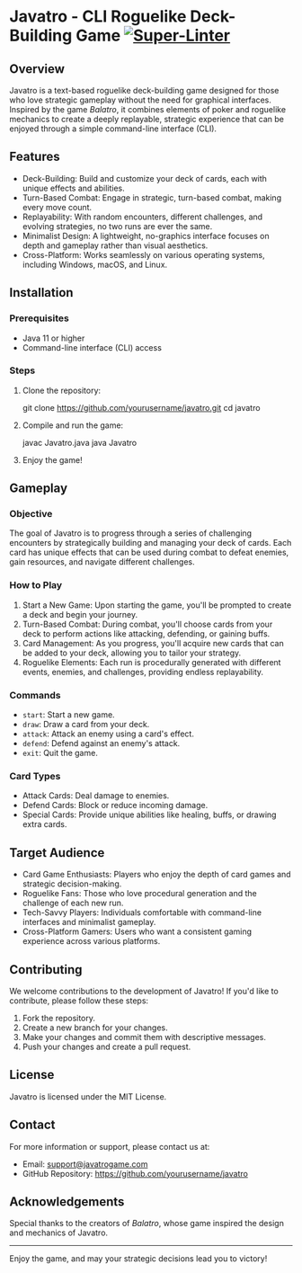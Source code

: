 # Javatro - CLI Roguelike Deck-Building Game [![Super-Linter](https://github.com/flyingapricot/tp/actions/workflows/linter.yml/badge.svg)](https://github.com/marketplace/actions/super-linter)
 
## Overview

Javatro is a text-based roguelike deck-building game designed for those who love strategic gameplay without the need for graphical interfaces. Inspired by the game *Balatro*, it combines elements of poker and roguelike mechanics to create a deeply replayable, strategic experience that can be enjoyed through a simple command-line interface (CLI).

## Features

- Deck-Building: Build and customize your deck of cards, each with unique effects and abilities.
- Turn-Based Combat: Engage in strategic, turn-based combat, making every move count.
- Replayability: With random encounters, different challenges, and evolving strategies, no two runs are ever the same.
- Minimalist Design: A lightweight, no-graphics interface focuses on depth and gameplay rather than visual aesthetics.
- Cross-Platform: Works seamlessly on various operating systems, including Windows, macOS, and Linux.

## Installation

### Prerequisites

- Java 11 or higher
- Command-line interface (CLI) access

### Steps

1. Clone the repository:

      git clone https://github.com/yourusername/javatro.git
   cd javatro
   

2. Compile and run the game:

      javac Javatro.java
   java Javatro
   

3. Enjoy the game!

## Gameplay

### Objective

The goal of Javatro is to progress through a series of challenging encounters by strategically building and managing your deck of cards. Each card has unique effects that can be used during combat to defeat enemies, gain resources, and navigate different challenges.

### How to Play

1. Start a New Game: Upon starting the game, you'll be prompted to create a deck and begin your journey.
2. Turn-Based Combat: During combat, you'll choose cards from your deck to perform actions like attacking, defending, or gaining buffs.
3. Card Management: As you progress, you'll acquire new cards that can be added to your deck, allowing you to tailor your strategy.
4. Roguelike Elements: Each run is procedurally generated with different events, enemies, and challenges, providing endless replayability.

### Commands

- `start`: Start a new game.
- `draw`: Draw a card from your deck.
- `attack`: Attack an enemy using a card's effect.
- `defend`: Defend against an enemy's attack.
- `exit`: Quit the game.

### Card Types

- Attack Cards: Deal damage to enemies.
- Defend Cards: Block or reduce incoming damage.
- Special Cards: Provide unique abilities like healing, buffs, or drawing extra cards.

## Target Audience

- Card Game Enthusiasts: Players who enjoy the depth of card games and strategic decision-making.
- Roguelike Fans: Those who love procedural generation and the challenge of each new run.
- Tech-Savvy Players: Individuals comfortable with command-line interfaces and minimalist gameplay.
- Cross-Platform Gamers: Users who want a consistent gaming experience across various platforms.

## Contributing

We welcome contributions to the development of Javatro! If you'd like to contribute, please follow these steps:

1. Fork the repository.
2. Create a new branch for your changes.
3. Make your changes and commit them with descriptive messages.
4. Push your changes and create a pull request.

## License

Javatro is licensed under the MIT License.

## Contact

For more information or support, please contact us at:

- Email: support@javatrogame.com
- GitHub Repository: https://github.com/yourusername/javatro

## Acknowledgements

Special thanks to the creators of *Balatro*, whose game inspired the design and mechanics of Javatro.

---

Enjoy the game, and may your strategic decisions lead you to victory!
